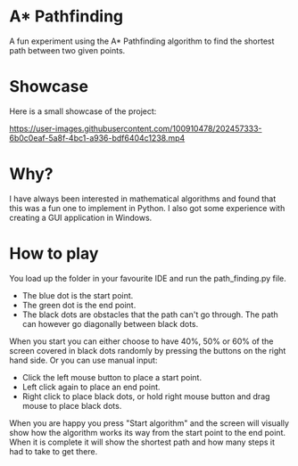 # A* Pathfinding
A fun experiment using the A* Pathfinding algorithm to find the shortest path between two given points.

# Showcase
Here is a small showcase of the project:

https://user-images.githubusercontent.com/100910478/202457333-6b0c0eaf-5a8f-4bc1-a936-bdf6404c1238.mp4


# Why?
I have always been interested in mathematical algorithms and found that this was a fun one to implement in Python. I also got some experience with creating a GUI application in Windows.

# How to play
You load up the folder in your favourite IDE and run the path_finding.py file. 

- The blue dot is the start point.
- The green dot is the end point.
- The black dots are obstacles that the path can't go through. The path can however go diagonally between black dots.

When you start you can either choose to have 40%, 50% or 60% of the screen covered in black dots randomly by pressing the buttons on the right hand side. Or you can use manual input:

- Click the left mouse button to place a start point.
- Left click again to place an end point.
- Right click to place black dots, or hold right mouse button and drag mouse to place black dots. 

When you are happy you press "Start algorithm" and the screen will visually show how the algorithm works its way from the start point to the end point. When it is complete it will show the shortest path and how many steps it had to take to get there. 

